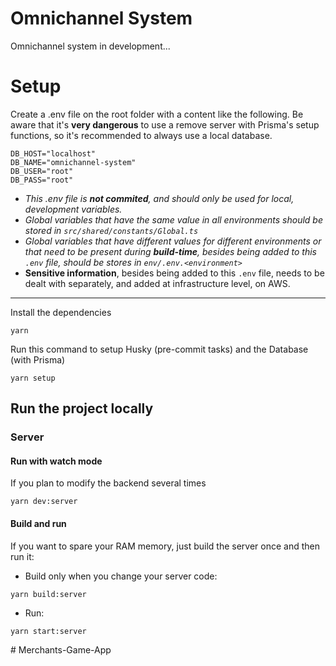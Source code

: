 # Omnichannel System

Omnichannel system in development...

# Setup

Create a .env file on the root folder with a content like the following. Be aware that it's **very dangerous** to use a remove server with Prisma's setup functions, so it's recommended to always use a local database.

```
DB_HOST="localhost"
DB_NAME="omnichannel-system"
DB_USER="root"
DB_PASS="root"
```

- _This .env file is **not commited**, and should only be used for local, development variables._
- _Global variables that have the same value in all environments should be stored in `src/shared/constants/Global.ts`_
- _Global variables that have different values for different environments or that need to be present during **build-time**, besides being added to this `.env` file, should be stores in `env/.env.<environment>`_
- **Sensitive information**, besides being added to this `.env` file, needs to be dealt with separately, and added at infrastructure level, on AWS.

---

Install the dependencies

```
yarn
```

Run this command to setup Husky (pre-commit tasks) and the Database (with Prisma)

```
yarn setup
```

## Run the project locally

### Server

#### Run with watch mode

If you plan to modify the backend several times

```
yarn dev:server
```

#### Build and run

If you want to spare your RAM memory, just build the server once and then run it:

- Build only when you change your server code:

```
yarn build:server
```

- Run:

```
yarn start:server
```
#   M e r c h a n t s - G a m e - A p p  
 